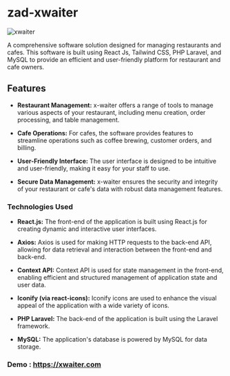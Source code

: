 # zad-xwaiter
![xwaiter](https://github.com/abdallahMoussa/zad-xwaiter/assets/55410420/a6570ac4-695b-4ee4-bc87-e9c3361afd62)

A comprehensive software solution designed for managing restaurants and cafes. This software is built using React Js, Tailwind CSS, PHP Laravel, and MySQL to provide an efficient and user-friendly platform for restaurant and cafe owners.

## Features

- **Restaurant Management:** x-waiter offers a range of tools to manage various aspects of your restaurant, including menu creation, order processing, and table management.

- **Cafe Operations:** For cafes, the software provides features to streamline operations such as coffee brewing, customer orders, and billing.

- **User-Friendly Interface:** The user interface is designed to be intuitive and user-friendly, making it easy for your staff to use.

- **Secure Data Management:** x-waiter ensures the security and integrity of your restaurant or cafe's data with robust data management features.

  
### Technologies Used

- **React.js:** The front-end of the application is built using React.js for creating dynamic and interactive user interfaces.
- **Axios:** Axios is used for making HTTP requests to the back-end API, allowing for data retrieval and interaction between the front-end and back-end.
- **Context API:** Context API is used for state management in the front-end, enabling efficient and structured management of application state and user data.
- **Iconify (via react-icons):** Iconify icons are used to enhance the visual appeal of the application with a wide variety of icons.

- **PHP Laravel:** The back-end of the application is built using the Laravel framework.
- **MySQL:** The application's database is powered by MySQL for data storage.



### Demo : https://xwaiter.com
